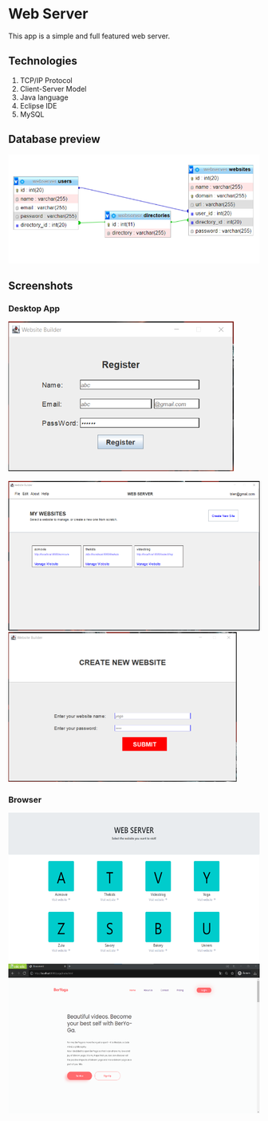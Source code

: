 # Web Server
This app is a simple and full featured web server.

## Technologies

  1. TCP/IP Protocol
  2. Client-Server Model
  3. Java language
  4. Eclipse IDE
  5. MySQL
 
## Database preview

![Database Preview](https://github.com/Nbtrien/Web-server/blob/main/database/data.png)

## Screenshots
### Desktop App
<div>
  <img src = "https://github.com/Nbtrien/Web-server/blob/main/database/w1.png" alt = "" height="300px"/>
  <img src = "https://github.com/Nbtrien/Mail-Server/blob/master/src/w2.png" alt = "" height="300px"/>
</div>
<br/>
<div>
  <img src = "https://github.com/Nbtrien/Web-server/blob/main/database/w3.png" alt = "" height="300px"/>
  <img src = "https://github.com/Nbtrien/Web-server/blob/main/database/w4.png" alt = "" height="300px"/>
  <img src = "https://github.com/Nbtrien/Mail-Server/blob/master/src/w5.png" alt = "" height="300px"/>
</div>

### Browser
<div>
  <img src = "https://github.com/Nbtrien/Web-server/blob/main/database/w7.png" alt = "" height="300px"/>
  <img src = "https://github.com/Nbtrien/Web-server/blob/main/database/w6.png" alt = "" height="300px"/>
</div>
